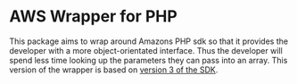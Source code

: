 AWS Wrapper for PHP
========================

This package aims to wrap around Amazons PHP sdk so that it provides the developer with a more object-orientated interface. Thus the developer will spend less time looking up the parameters they can pass into an array.
This version of the wrapper is based on [version 3 of the SDK](https://docs.aws.amazon.com/aws-sdk-php/v3/api/).